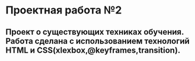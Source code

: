 # Проектная работа №2
## Проект о существующих техниках обучения. Работа сделана с использованием технологий HTML и CSS(xlexbox,@keyframes,transition).

